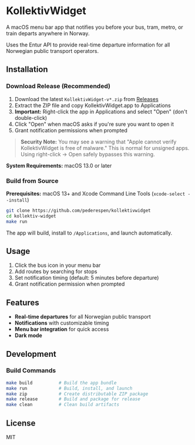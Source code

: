 # KollektivWidget

A macOS menu bar app that notifies you before your bus, tram, metro, or train departs anywhere in Norway.

Uses the Entur API to provide real-time departure information for all Norwegian public transport operators.

## Installation

### Download Release (Recommended)

1. Download the latest `KollektivWidget-v*.zip` from [Releases](https://github.com/pederespen/kollektivwidget/releases)
2. Extract the ZIP file and copy KollektivWidget.app to Applications
3. **Important:** Right-click the app in Applications and select "Open" (don't double-click)
4. Click "Open" when macOS asks if you're sure you want to open it
5. Grant notification permissions when prompted

> **Security Note:** You may see a warning that "Apple cannot verify KollektivWidget is free of malware." This is normal for unsigned apps. Using right-click → Open safely bypasses this warning.

**System Requirements:** macOS 13.0 or later

### Build from Source

**Prerequisites:** macOS 13+ and Xcode Command Line Tools (`xcode-select --install`)

```bash
git clone https://github.com/pederespen/kollektivwidget
cd kollektiv-widget
make run
```

The app will build, install to `/Applications`, and launch automatically.

## Usage

1. Click the bus icon in your menu bar
2. Add routes by searching for stops
3. Set notification timing (default: 5 minutes before departure)
4. Grant notification permission when prompted

## Features

- **Real-time departures** for all Norwegian public transport
- **Notifications** with customizable timing
- **Menu bar integration** for quick access
- **Dark mode**

## Development

### Build Commands

```bash
make build          # Build the app bundle
make run            # Build, install, and launch
make zip            # Create distributable ZIP package
make release        # Build and package for release
make clean          # Clean build artifacts
```

## License

MIT
